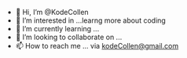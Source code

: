 - 👋 Hi, I’m @KodeCollen
- 👀 I’m interested in ...learng more  about coding
- 🌱 I’m currently learning ...
- 💞️ I’m looking to collaborate on ...
- 📫 How to reach me ... via kodeCollen@gmail.com

<!---
KodeCollen/KodeCollen is a ✨ special ✨ repository because its `README.md` (this file) appears on your GitHub profile.
You can click the Preview link to take a look at your changes.
--->
